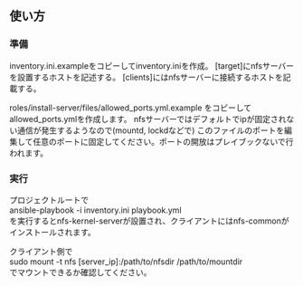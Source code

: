 ## 使い方  

### 準備  
inventory.ini.exampleをコピーしてinventory.iniを作成。
[target]にnfsサーバーを設置するホストを記述する。
[clients]にはnfsサーバーに接続するホストを記載する。

roles/install-server/files/allowed_ports.yml.example
をコピーしてallowed_ports.ymlを作成します。
nfsサーバーではデフォルトでipが固定されない通信が発生するようなので(mountd, lockdなどで)
このファイルのポートを編集して任意のポートに固定してください。ポートの開放はプレイブックないで行われます。

### 実行  
プロジェクトルートで  
ansible-playbook -i inventory.ini playbook.yml  
を実行するとnfs-kernel-serverが設置され、クライアントにはnfs-commonがインストールされます。

クライアント側で  
sudo mount -t nfs [server_ip]:/path/to/nfsdir /path/to/mountdir  
でマウントできるか確認してください。